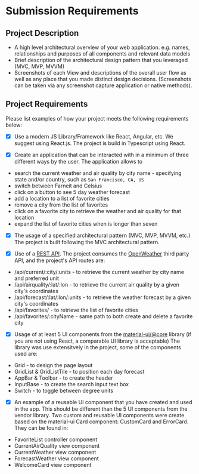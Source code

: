 # Submission Requirements
## Project Description
- A high level architectural overview of your web application. e.g. names, relationships and purposes of all components and relevant data models
- Brief description of the architectural design pattern that you leveraged (MVC, MVP, MVVM)
- Screenshots of each View and descriptions of the overall user flow as well as any place that you made distinct design decisions.  (Screenshots can be taken via any screenshot capture application or native methods).


## Project Requirements
Please list examples of how your project meets the following requirements below:
- [x] Use a modern JS Library/Framework like React, Angular, etc. We suggest using React.js.
The project is build in Typescript using React.

- [x] Create an application that can be interacted with in a minimum of three different ways by the user.
The application allows to
* search the current weather and air quality by city name - specifying state and/or country, such as `San Francisco, CA, US`
* switch between Farneit and Celsius
* click on a button to see 5 day weather forecast
* add a location to a list of favorite cities
* remove a city from the list of favorites
* click on a favorite city to retrieve the weather and air quality for that location
* expand the list of favorite cities when is longer than seven

- [x] The usage of a specified architectural pattern (MVC, MVP, MVVM,  etc.)
The project is built following the MVC architectural pattern.

- [x] Use of a [REST API](https://medium.com/@arteko/the-best-way-to-use-rest-apis-in-swift-95e10696c980).
The project consumes the [OpenWeather](https://openweathermap.org/api) third party API, and the project's API routes are:
* /api/current/:city/:units - to retrieve the current weather by city name and preferred unit
* /api/airquality/:lat/:lon - to retrieve the current air quality by a given city's coordinates
* /api/forecast/:lat/:lon/:units - to retrieve the weather forecast by a given city's coordinates
* /api/favorites/ - to retrieve the list of favorite cities
* /api/favorites/:cityName - same path to both create and delete a favorite city

- [x] Usage of at least 5 UI components from the [material-ui/@core](https://material-ui.com/) library (if you are not using React, a comparable UI library is acceptable)
The library was use extensitvely in the project, some of the components used are:
* Grid - to design the page layout
* GridList & GridListTile - to position each day forecast
* AppBar & Toolbar - to create the header
* InputBase - to create the search input text box
* Switch - to toggle between degree units

- [x] An example of a reusable UI component that you have created and used in the app. This should be different than the 5 UI components from the vendor library.
Two custom and reusable UI components were create based on the material-ui Card component: CustomCard and ErrorCard. They can be found in:
* FavoriteList controller component
* CurrentAirQuality view component
* CurrentWeather view component
* ForecastWeather view component
* WelcomeCard view component